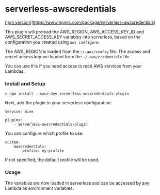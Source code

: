 # serverless-awscredentials

[npm version](https://img.shields.io/npm/v/serverless-awscredentials.svg?style=flat)](https://www.npmjs.com/package/serverless-awscredentials)

This plugin will preload the AWS_REGION, AWS_ACCESS_KEY_ID and AWS_SECRET_ACCESS_KEY variables into serverless, based on the configuration you created using `aws configure`.

The AWS_REGION is loaded from the `~/.aws/config` file. The access and secret access key are loaded from the `~/.aws/credentials` file.

You can use this if you need access to read AWS services from your Lambdas.

### Install and Setup

```
> npm install --save-dev serverless-awscredentials-plugin
```

Next, add the plugin to your serverless configuration:

```
service: mine

plugins:
    - serverless-awscredentials-plugin
```

You can configure which profile to use:

```
custom:
    awscredentials:
        profile: my-profile
```

If not specified, the default profile will be used.

### Usage

The variables are now loaded in serverless and can be accessed by any Lambda as environment variables.